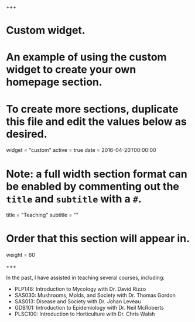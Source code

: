 +++
# Custom widget.
# An example of using the custom widget to create your own homepage section.
# To create more sections, duplicate this file and edit the values below as desired.
widget = "custom"
active = true
date = 2016-04-20T00:00:00

# Note: a full width section format can be enabled by commenting out the `title` and `subtitle` with a `#`.
title = "Teaching"
subtitle = ""

# Order that this section will appear in.
weight = 60

+++


In the past, I have assisted in teaching several courses, including:

- PLP148: Introduction to Mycology with Dr. David Rizzo
- SAS030: Mushrooms, Molds, and Society with Dr. Thomas Gordon 
- SAS013: Disease and Society with Dr. Johan Leveau
- GDB101: Introduction to Epidemiology with Dr. Neil McRoberts
- PLSC100: Introduction to Horticulture with Dr. Chris Walsh